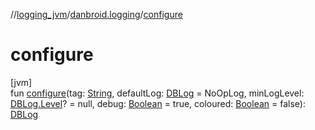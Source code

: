 //[logging_jvm](../../index.md)/[danbroid.logging](index.md)/[configure](configure.md)

# configure

[jvm]\
fun [configure](configure.md)(tag: [String](https://kotlinlang.org/api/latest/jvm/stdlib/kotlin/-string/index.html), defaultLog: [DBLog](../../../logging_android/danbroid.logging/-d-b-log/index.md) = NoOpLog, minLogLevel: [DBLog.Level](../../../logging_android/danbroid.logging/-d-b-log/-level/index.md)? = null, debug: [Boolean](https://kotlinlang.org/api/latest/jvm/stdlib/kotlin/-boolean/index.html) = true, coloured: [Boolean](https://kotlinlang.org/api/latest/jvm/stdlib/kotlin/-boolean/index.html) = false): [DBLog](../../../logging_android/danbroid.logging/-d-b-log/index.md)
